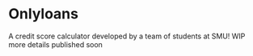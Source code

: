 # Onlyloans
A credit score calculator developed by a team of students at SMU! WIP more details published soon

